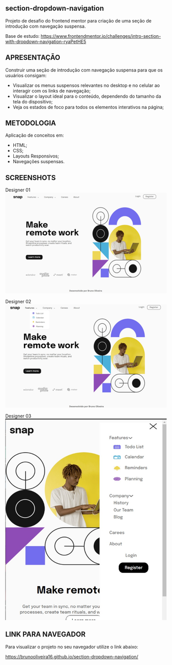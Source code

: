 ## section-dropdown-navigation
Projeto de desafio do frontend mentor para criação de uma seção de introdução com navegação suspensa.

Base de estudo: https://www.frontendmentor.io/challenges/intro-section-with-dropdown-navigation-ryaPetHE5

## APRESENTAÇÃO

Construir uma seção de introdução com navegação suspensa para que os usuários consigam:

- Visualizar os menus suspensos relevantes no desktop e no celular ao interagir com os links de navegação;
- Visualizar o layout ideal para o conteúdo, dependendo do tamanho da tela do dispositivo;
- Veja os estados de foco para todos os elementos interativos na página;

## METODOLOGIA

Aplicação de conceitos em:

- HTML;
- CSS;
- Layouts Responsivos;
- Navegações suspensas.

## SCREENSHOTS

Designer 01
![Screenshot](./assets/screenshot/screenshot.jpg)

Designer 02
![Screenshot](./assets/screenshot/screenshot01.jpg)

Designer 03
![Screenshot](./assets/screenshot/screenshot02.jpg)

## LINK PARA NAVEGADOR
Para visualizar o projeto no seu navegador utilize o link abaixo:

https://brunooliveira16.github.io/section-dropdown-navigation/